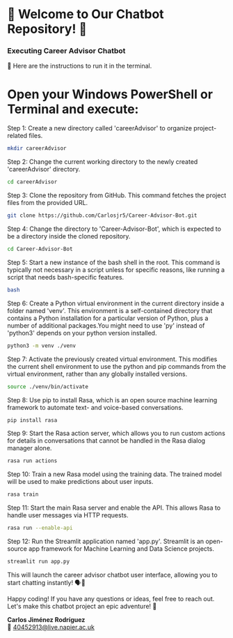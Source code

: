 # 🌟 Welcome to Our Chatbot Repository! 🌟


### Executing Career Advisor Chatbot
🤖 Here are the instructions to run it in the terminal.

# Open your Windows PowerShell or Terminal and execute:
   
 Step 1: Create a new directory called 'careerAdvisor' to organize project-related files.
```bash
mkdir careerAdvisor
 ```
 Step 2: Change the current working directory to the newly created 'careerAdvisor' directory.
```bash
cd careerAdvisor
 ```
 Step 3: Clone the repository from GitHub. This command fetches the project files from the provided URL.
```bash
git clone https://github.com/Carlosjr5/Career-Advisor-Bot.git
 ```
 Step 4: Change the directory to 'Career-Advisor-Bot', which is expected to be a directory inside the cloned repository.
```bash
cd Career-Advisor-Bot
 ```
 Step 5: Start a new instance of the bash shell in the root. This command is typically not necessary in a script unless for specific reasons, like running a script that needs bash-specific features.
```bash
bash
 ```
 Step 6: Create a Python virtual environment in the current directory inside a folder named 'venv'. This environment is a self-contained directory that contains a Python installation for a particular version of Python, plus a number of additional packages.You might need to use 'py' instead of 'python3' depends on your python version installed.
```bash
python3 -m venv ./venv
 ```
 Step 7: Activate the previously created virtual environment. This modifies the current shell environment to use the python and pip commands from the virtual environment, rather than any globally installed versions.
```bash
source ./venv/bin/activate
 ```
 Step 8: Use pip to install Rasa, which is an open source machine learning framework to automate text- and voice-based conversations.
```bash
pip install rasa
 ```
 Step 9: Start the Rasa action server, which allows you to run custom actions for details in conversations that cannot be handled in the Rasa dialog manager alone.
```bash
rasa run actions
 ```
 Step 10: Train a new Rasa model using the training data. The trained model will be used to make predictions about user inputs.
```bash
rasa train
 ```
 Step 11: Start the main Rasa server and enable the API. This allows Rasa to handle user messages via HTTP requests.
  ```bash
rasa run --enable-api
 ```
 Step 12: Run the Streamlit application named 'app.py'. Streamlit is an open-source app framework for Machine Learning and Data Science projects.
  ```bash
streamlit run app.py
  ```

This will launch the career advisor chatbot user interface, allowing you to start chatting instantly! 🗣️💬

Happy coding! If you have any questions or ideas, feel free to reach out. Let's make this chatbot project an epic adventure! 🤖


**Carlos Jiménez Rodríguez**  
  📧 40452913@live.napier.ac.uk
